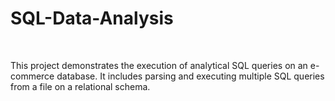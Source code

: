 # SQL-Data-Analysis
<br>

This project demonstrates the execution of analytical SQL queries on an e-commerce database. It includes parsing and executing multiple SQL queries from a file on a relational schema.
